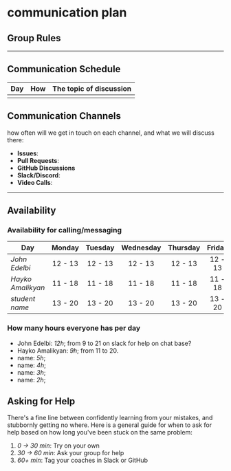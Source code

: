 # communication plan

## Group Rules

<!-- any general rules you'd like to set for your group? -->

---

## Communication Schedule

| Day | How | The topic of discussion |
| --- | :-: | ----------------------- |
|     |     |                         |

## Communication Channels

how often will we get in touch on each channel, and what we will discuss there:

- **Issues**:
- **Pull Requests**:
- **GitHub Discussions**
- **Slack/Discord**:
- **Video Calls**:

---

## Availability

### Availability for calling/messaging

| Day               | Monday  | Tuesday | Wednesday | Thursday | Friday  | Saturday | Sunday  |
| ----------------- | :-----: | :-----: | :-------: | :------: | :-----: | :------: | :-----: |
| _John Edelbi_     | 12 - 13 | 12 - 13 |  12 - 13  | 12 - 13  | 12 - 13 | 12 - 13  | 12 - 13 |
| _Hayko Amalikyan_ | 11 - 18 | 11 - 18 |  11 - 18  | 11 - 18  | 11 - 18 | 11 - 18  | 11 - 18 |
| _student name_    | 13 - 20 | 13 - 20 |  13 - 20  | 13 - 20  | 13 - 20 | 13 - 20  | 13 - 20 |

### How many hours everyone has per day

- John Edelbi: _12h_; from 9 to 21 on slack for help on chat base?
- Hayko Amalikyan: _9h_; from 11 to 20.
- name: _5h_;
- name: _4h_;
- name: _3h_;
- name: _2h_;

## Asking for Help

There's a fine line between confidently learning from your mistakes, and
stubbornly getting no where. Here is a general guide for when to ask for help
based on how long you've been stuck on the same problem:

1. _0 -> 30 min_: Try on your own
2. _30 -> 60 min_: Ask your group for help
3. _60+ min_: Tag your coaches in Slack or GitHub
